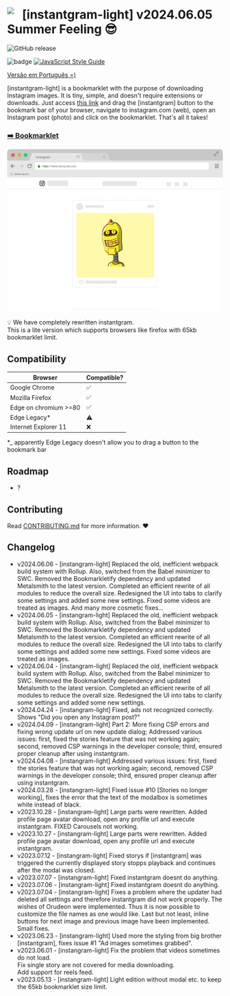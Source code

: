 # <img style="float: left; vertical-align: bottom; " width="35" src="https://upload.wikimedia.org/wikipedia/commons/4/4c/Typescript_logo_2020.svg"> [instantgram-light] v2024.06.05 Summer Feeling :sunglasses:
![GitHub release](https://img.shields.io/badge/release-v2024.06.05-green)

![badge](https://img.shields.io/badge/for-instagram-yellow.svg?style=flat-square)
[![JavaScript Style Guide](https://img.shields.io/badge/code%20style-standard-brightgreen.svg?style=flat-square)](http://standardjs.com/)

[Versão em Português =)](http://thinkbig-company.github.io/instantgram-light/lang/pt-br)

[instantgram-light] is a bookmarklet with the purpose of downloading Instagram images. It is tiny, simple, and doesn't require extensions or downloads. Just access [this link][1] and drag the [instantgram] button to the bookmark bar of your browser, navigate to instagram.com (web), open an Instagram post (photo) and click on the bookmarklet. That's all it takes!

### [:arrow_right: Bookmarklet][1]

![gif demo](img/demo.gif)

:bulb: We have completely rewritten instantgram. \
This is a lite version which supports browsers like firefox with 65kb bookmarklet limit.

## Compatibility

|       Browser        |     Compatible?    |
| -------------------- | -------------------|
| Google Chrome        | :white_check_mark: |
| Mozilla Firefox     | :white_check_mark: |
| Edge on chromium >=80 | :white_check_mark: |
| Edge Legacy*                | :warning:          |
| Internet Explorer 11 | :x: |
*_ apparently Edge Legacy doesn't allow you to drag a button to the bookmark bar


## Roadmap

- ?

## Contributing

Read [CONTRIBUTING.md](CONTRIBUTING.md) for more information. :heart:

## Changelog
- v2024.06.06 - [instangram-light] Replaced the old, inefficient webpack build system with Rollup. Also, switched from the Babel minimizer to SWC. Removed the Bookmarkletify dependency and updated Metalsmith to the latest version. Completed an efficient rewrite of all modules to reduce the overall size. Redesigned the UI into tabs to clarify some settings and added some new settings. Fixed some videos are treated as images. And many more cosmetic fixes...
- v2024.06.05 - [instangram-light] Replaced the old, inefficient webpack build system with Rollup. Also, switched from the Babel minimizer to SWC. Removed the Bookmarkletify dependency and updated Metalsmith to the latest version. Completed an efficient rewrite of all modules to reduce the overall size. Redesigned the UI into tabs to clarify some settings and added some new settings. Fixed some videos are treated as images.
- v2024.06.04 - [instangram-light] Replaced the old, inefficient webpack build system with Rollup. Also, switched from the Babel minimizer to SWC. Removed the Bookmarkletify dependency and updated Metalsmith to the latest version. Completed an efficient rewrite of all modules to reduce the overall size. Redesigned the UI into tabs to clarify some settings and added some new settings.
- v2024.04.24 - [instangram-light] Fixed, ads not recognized correctly. Shows "Did you open any Instagram post?"
- v2024.04.09 - [instangram-light] Part 2: More fixing CSP errors and fixing wrong update url on new update dialog; Addressed various issues: first, fixed the stories feature that was not working again; second, removed CSP warnings in the developer console; third, ensured proper cleanup after using instantgram.
- v2024.04.08 - [instangram-light] Addressed various issues: first, fixed the stories feature that was not working again; second, removed CSP warnings in the developer console; third, ensured proper cleanup after using instantgram.
- v2024.03.28 - [instangram-light] Fixed issue #10 [Stories no longer working], fixes the error that the text of the modalbox is sometimes white instead of black.
- v2023.10.28 - [instangram-light] Large parts were rewritten. Added profile page avatar download, open any profile url and execute instantgram. FIXED Carousels not working.
- v2023.10.27 - [instangram-light] Large parts were rewritten. Added profile page avatar download, open any profile url and execute instantgram.
- v2023.07.12 - [instangram-light] Fixed storys if [instantgram] was triggered the currently displayed story stopps playback and continues after the modal was closed.
- v2023.07.07 - [instangram-light] Fixed instantgram doesnt do anything.
- v2023.07.06 - [instangram-light] Fixed instantgram doesnt do anything.
- v2023.07.04 - [instangram-light] Fixes a problem where the updater had deleted all settings and therefore instantgram did not work properly. The wishes of Orudeon were implemented. Thus it is now possible to customize the file names as one would like. Last but not least, inline buttons for next image and previous image have been implemented. Small fixes.
- v2023.06.23 - [instangram-light] Used more the styling from big brother [instantgram], fixes issue #1 "Ad images sometimes grabbed".
- v2023.06.01 - [instangram-light] Fix the problem that videos sometimes do not load.\
Fix single story are not covered for media downloading.\
Add support for reels feed.
- v2023.05.13 - [instangram-light] Light edition without modal etc. to keep the 65kb bookmarklet size limit.


[1]:http://thinkbig-company.github.io/instantgram-light/
